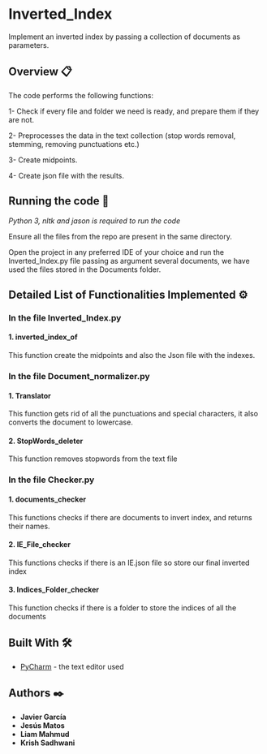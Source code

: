 # Inverted_Index
Implement an inverted index by passing a collection of documents as parameters.
## Overview 📋
The code performs the following functions:

1- Check if every file and folder we need is ready, and prepare them if they are not.

2- Preprocesses the data in the text collection (stop words removal, stemming, removing punctuations etc.)

3- Create midpoints.

4- Create json file with the results.

## Running the code 🔧
*Python 3, nltk and jason is required to run the code*

Ensure all the files from the repo are present in the same directory.

Open the project in any preferred IDE of your choice and run the Inverted_Index.py file passing as argument several documents, we have used the files stored in the Documents folder.

## Detailed List of Functionalities Implemented ⚙️
### In the file Inverted_Index.py
#### 1. inverted_index_of
This function create the midpoints and also the Json file with the indexes.
### In the file Document_normalizer.py
#### 1. Translator
This function gets rid of all the punctuations and special characters,
    it also converts the document to lowercase.
#### 2. StopWords_deleter
This function removes stopwords from the text file
### In the file Checker.py
#### 1. documents_checker
This functions checks if there are documents to invert index, and returns their names.
#### 2. IE_File_checker
This functions checks if there is an IE.json file so store our final inverted index
#### 3. Indices_Folder_checker
This function checks if there is a folder to store the indices of all the documents

## Built With 🛠️

* [PyCharm](https://www.jetbrains.com/es-es/pycharm/) - the text editor used

## Authors ✒️
* **Javier García**
* **Jesús Matos**
* **Liam Mahmud**
* **Krish Sadhwani**
